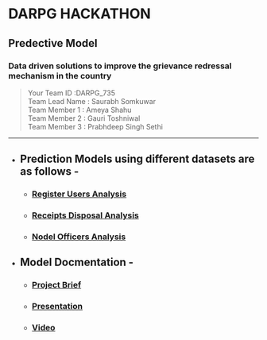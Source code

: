 # DARPG HACKATHON  

## Predective Model

### Data driven solutions to improve the grievance redressal mechanism in the country

>Your Team ID   :DARPG_735<br>
>Team Lead Name : Saurabh Somkuwar<br>
>Team Member 1  : Ameya Shahu<br>
>Team Member 2  : Gauri Toshniwal<br>
>Team Member 3  : Prabhdeep Singh Sethi <br></pre>
<hr>

* ## Prediction Models using different datasets are as follows - 
    * ### [Register Users Analysis](./Registered-users-analysis.ipynb) 
    * ### [Receipts Disposal Analysis](./ReceiptsDisposal-Analysis.ipynb) 
    * ### [Nodel Officers Analysis](./Nodal-Officer-Analysis.ipynb) 

* ## Model Docmentation - 
    * ### [Project Brief](./ProjectBrief.pdf)
    * ### [Presentation](./DataModelPresentation.pdf)
    * ### [Video](https://youtu.be/rFhZ-H418Nc)
    


